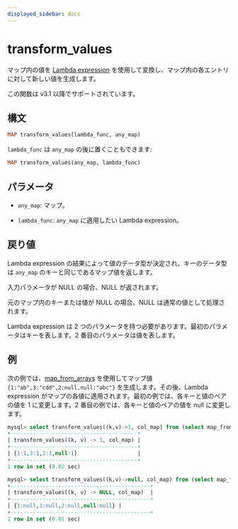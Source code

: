 ```yaml
---
displayed_sidebar: docs
---
```


# transform_values

マップ内の値を [Lambda expression](../Lambda_expression.md) を使用して変換し、マップ内の各エントリに対して新しい値を生成します。

この関数は v3.1 以降でサポートされています。

## 構文

```Haskell
MAP transform_values(lambda_func, any_map)
```

`lambda_func` は `any_map` の後に置くこともできます:

```Haskell
MAP transform_values(any_map, lambda_func)
```

## パラメータ

- `any_map`: マップ。

- `lambda_func`: `any_map` に適用したい Lambda expression。

## 戻り値

Lambda expression の結果によって値のデータ型が決定され、キーのデータ型は `any_map` のキーと同じであるマップ値を返します。

入力パラメータが NULL の場合、NULL が返されます。

元のマップ内のキーまたは値が NULL の場合、NULL は通常の値として処理されます。

Lambda expression は 2 つのパラメータを持つ必要があります。最初のパラメータはキーを表します。2 番目のパラメータは値を表します。

## 例

次の例では、[map_from_arrays](map_from_arrays.md) を使用してマップ値 `{1:"ab",3:"cdd",2:null,null:"abc"}` を生成します。その後、Lambda expression がマップの各値に適用されます。最初の例では、各キーと値のペアの値を 1 に変更します。2 番目の例では、各キーと値のペアの値を null に変更します。

```SQL
mysql> select transform_values((k,v)->1, col_map) from (select map_from_arrays([1,3,null,2,null],['ab','cdd',null,null,'abc']) as col_map)A;
+----------------------------------------+
| transform_values((k, v) -> 1, col_map) |
+----------------------------------------+
| {1:1,3:1,2:1,null:1}                   |
+----------------------------------------+
1 row in set (0.02 sec)

mysql> select transform_values((k,v)->null, col_map) from (select map_from_arrays([1,3,null,2,null],['ab','cdd',null,null,'abc']) as col_map)A;
+--------------------------------------------+
| transform_values((k, v) -> NULL, col_map)  |
+--------------------------------------------+
| {1:null,3:null,2:null,null:null} |
+--------------------------------------------+
1 row in set (0.01 sec)
```